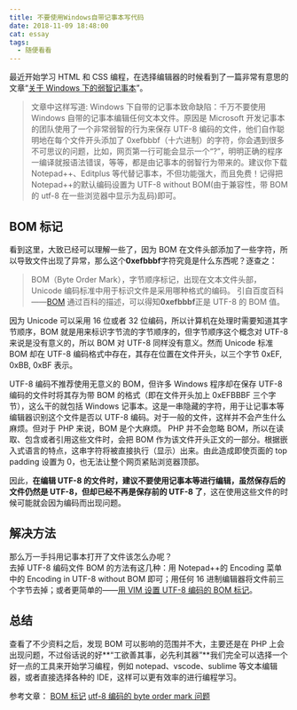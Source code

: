 ```yaml
---
title: 不要使用Windows自带记事本写代码
date: 2018-11-09 18:48:00
cat: essay
tags:
  - 随便看看
---
```


最近开始学习 HTML 和 CSS 编程，在选择编辑器的时候看到了一篇非常有意思的文章“[关于 Windows 下的弱智记事本][1]”。

> 文章中这样写道:
> Windows 下自带的记事本致命缺陷：千万不要使用 Windows 自带的记事本编辑任何文本文件。原因是 Microsoft 开发记事本的团队使用了一个非常弱智的行为来保存 UTF-8 编码的文件，他们自作聪明地在每个文件开头添加了 0xefbbbf（十六进制）的字符，你会遇到很多不可思议的问题，比如，网页第一行可能会显示一个“?”，明明正确的程序一编译就报语法错误，等等，都是由记事本的弱智行为带来的。建议你下载 Notepad++、Editplus 等代替记事本，不但功能强大，而且免费！记得把 Notepad++的默认编码设置为 UTF-8 without BOM(由于兼容性，带 BOM 的 utf-8 在一些浏览器中显示为乱码)即可。

## BOM 标记

看到这里，大致已经可以理解一些了，因为 BOM 在文件头部添加了一些字符，所以导致文件出现了异常，那么这个**0xefbbbf**字符究竟是什么东西呢？逐查之：

> BOM（Byte Order Mark），字节顺序标记，出现在文本文件头部，Unicode 编码标准中用于标识文件是采用哪种格式的编码。
> 引自百度百科——[BOM][2]
> 通过百科的描述，可以得知**0xefbbbf**正是 UTF-8 的 BOM 值。

因为 Unicode 可以采用 16 位或者 32 位编码，所以计算机在处理时需要知道其字节顺序，BOM 就是用来标识字节流的字节顺序的，但字节顺序这个概念对 UTF-8 来说是没有意义的，所以 BOM 对 UTF-8 同样没有意义。然而 Unicode 标准 BOM 却在 UTF-8 编码格式中存在，其存在位置在文件开头，以三个字节 0xEF, 0xBB, 0xBF 表示。

UTF-8 编码不推荐使用无意义的 BOM，但许多 Windows 程序却在保存 UTF-8 编码的文件时将其存为带 BOM 的格式（即在文件开头加上 0xEFBBBF 三个字节），这么干的就包括 Windows 记事本。这是一串隐藏的字符，用于让记事本等编辑器识别这个文件是否以 UTF-8 编码。对于一般的文件，这样并不会产生什么麻烦。但对于 PHP 来说，BOM 是个大麻烦。
PHP 并不会忽略 BOM，所以在读取、包含或者引用这些文件时，会把 BOM 作为该文件开头正文的一部分。根据嵌入式语言的特点，这串字符将被直接执行（显示）出来。由此造成即使页面的 top padding 设置为 0，也无法让整个网页紧贴浏览器顶部。

因此，**在编辑 UTF-8 的文件时，建议不要使用记事本等进行编辑，虽然保存后的文件仍然是 UTF-8，但却已经不再是保存前的 UTF-8 了**，这在使用这些文件的时候可能就会因为编码而出现问题。

## 解决方法

那么万一手抖用记事本打开了文件该怎么办呢？<br>
去掉 UTF-8 编码文件 BOM 的方法有这几种：用 Notepad++的 Encoding 菜单中的 Encoding in UTF-8 without BOM 即可；用任何 16 进制编辑器将文件前三个字节去掉；或者更简单的——[用 VIM 设置 UTF-8 编码的 BOM 标记][3]。

## 总结

查看了不少资料之后，发现 BOM 可以影响的范围并不大，主要还是在 PHP 上会出现问题，不过俗话说的好**“工欲善其事，必先利其器”**我们完全可以选择一个好一点的工具来开始学习编程，例如 notepad、vscode、sublime 等文本编辑器，或者直接选择各种的 IDE，这样可以更有效率的进行编程学习。

参考文章：
[BOM 标记][4]
[utf-8 编码的 byte order mark 问题][5]

[1]: https://blog.csdn.net/c1842664541/article/details/78999262
[2]: https://baike.baidu.com/item/BOM/2790364
[3]: http://www.cnblogs.com/ini_always/archive/2011/12/24/2300621.html
[4]: https://www.cnblogs.com/prowyh/p/4977775.html
[5]: https://www.cnblogs.com/williamhu/articles/5378784.html
